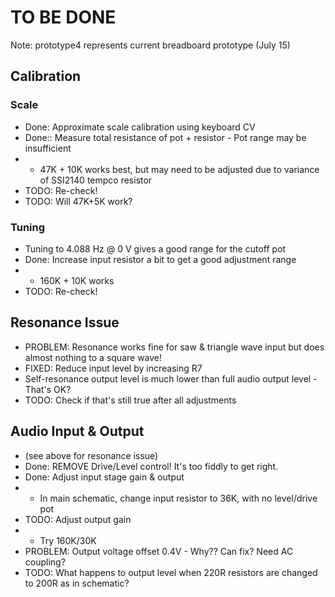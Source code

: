 # TO BE DONE

Note: prototype4 represents current breadboard prototype (July 15)

## Calibration
### Scale
* Done: Approximate scale calibration using keyboard CV
* Done:: Measure total resistance of pot + resistor - Pot range may be insufficient
* * 47K + 10K works best, but may need to be adjusted due to variance of SSI2140 tempco resistor
* TODO: Re-check!
* TODO: Will 47K+5K work?
### Tuning
* Tuning to 4.088 Hz @ 0 V gives a good range for the cutoff pot
* Done: Increase input resistor a bit to get a good adjustment range
* * 160K + 10K works
* TODO: Re-check!

## Resonance Issue
* PROBLEM: Resonance works fine for saw & triangle wave input but does almost nothing to a square wave!
* FIXED: Reduce input level by increasing R7
* Self-resonance output level is much lower than full audio output level - That's OK?
* TODO: Check if that's still true after all adjustments

## Audio Input & Output
* (see above for resonance issue)
* Done: REMOVE Drive/Level control! It's too fiddly to get right.
* Done: Adjust input stage gain & output
* * In main schematic, change input resistor to 36K, with no level/drive pot
* TODO: Adjust output gain
* * Try 160K/30K
* PROBLEM: Output voltage offset 0.4V - Why?? Can fix? Need AC coupling?
* TODO: What happens to output level when 220R resistors are changed to 200R as in schematic?
